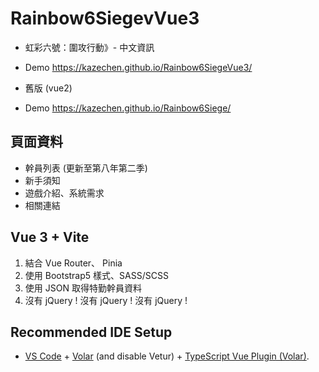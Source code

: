 # Rainbow6SiegevVue3

- 虹彩六號：圍攻行動》- 中文資訊
- Demo https://kazechen.github.io/Rainbow6SiegeVue3/

- 舊版 (vue2)
- Demo https://kazechen.github.io/Rainbow6Siege/

## 頁面資料

- 幹員列表 (更新至第八年第二季)
- 新手須知
- 遊戲介紹、系統需求
- 相關連結

## Vue 3 + Vite

1.  結合 Vue Router、 Pinia
2.  使用 Bootstrap5 樣式、SASS/SCSS
3.  使用 JSON 取得特勤幹員資料
4.  沒有 jQuery ! 沒有 jQuery ! 沒有 jQuery !

## Recommended IDE Setup

- [VS Code](https://code.visualstudio.com/) + [Volar](https://marketplace.visualstudio.com/items?itemName=Vue.volar) (and disable Vetur) + [TypeScript Vue Plugin (Volar)](https://marketplace.visualstudio.com/items?itemName=Vue.vscode-typescript-vue-plugin).
